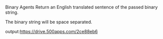 

Binary Agents
Return an English translated sentence of the passed binary string.

The binary string will be space separated.

output:https://drive.500apps.com/2ce88eb6